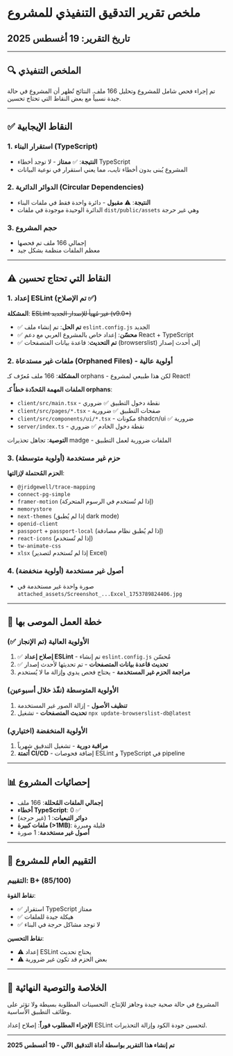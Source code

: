 # ملخص تقرير التدقيق التنفيذي للمشروع
## تاريخ التقرير: 19 أغسطس 2025

---

## 🔍 الملخص التنفيذي

تم إجراء فحص شامل للمشروع وتحليل 166 ملف. النتائج تُظهر أن المشروع في حالة جيدة نسبياً مع بعض النقاط التي تحتاج تحسين.

---

## ✅ النقاط الإيجابية

### 1. استقرار البناء (TypeScript)
- **النتيجة**: ✅ **ممتاز** - لا توجد أخطاء TypeScript
- المشروع يُبنى بدون أخطاء تايب، مما يعني استقرار في نوعية البيانات

### 2. الدوائر الدائرية (Circular Dependencies)
- **النتيجة**: ⚠️ **مقبول** - دائرة واحدة فقط في ملفات البناء
- الدائرة الوحيدة موجودة في ملفات `dist/public/assets` وهي غير حرجة

### 3. حجم المشروع
- إجمالي 166 ملف تم فحصها
- معظم الملفات منظمة بشكل جيد

---

## ⚠️ النقاط التي تحتاج تحسين

### 1. إعداد ESLint (تم الإصلاح ✅)
**المشكلة**: ~~ESLint غير مُهيأ للإصدار الجديد (v9.0+)~~
- ✅ **تم الحل**: تم إنشاء ملف `eslint.config.js` الجديد
- ✅ **محسّن**: إعداد خاص بالمشروع العربي مع دعم React + TypeScript
- ✅ **تم التحديث**: قاعدة بيانات المتصفحات (browserslist) إلى أحدث إصدار

### 2. ملفات غير مستدعاة (Orphaned Files) - أولوية عالية
**المشكلة**: 166 ملف مُعرّف كـ orphans - لكن هذا طبيعي لمشروع React!

**الملفات المهمة المُحدّدة خطأً كـ orphans**:
- `client/src/main.tsx` - نقطة دخول التطبيق ✅ ضروري
- `client/src/pages/*.tsx` - صفحات التطبيق ✅ ضرورية
- `client/src/components/ui/*.tsx` - مكونات shadcn/ui ✅ ضرورية
- `server/index.ts` - نقطة دخول الخادم ✅ ضروري

**التوصية**: تجاهل تحذيرات madge - الملفات ضرورية لعمل التطبيق

### 3. حزم غير مستخدمة (أولوية متوسطة)
**الحزم المُحتملة لإزالتها**:
- `@jridgewell/trace-mapping`
- `connect-pg-simple` 
- `framer-motion` (إذا لم تُستخدم في الرسوم المتحركة)
- `memorystore`
- `next-themes` (إذا لم يُطبق dark mode)
- `openid-client`
- `passport` + `passport-local` (إذا لم يُطبق نظام مصادقة)
- `react-icons` (إذا لم تُستخدم)
- `tw-animate-css`
- `xlsx` (إذا لم تُستخدم لتصدير Excel)

### 4. أصول غير مستخدمة (أولوية منخفضة)
- صورة واحدة غير مستخدمة في `attached_assets/Screenshot_...Excel_1753789824406.jpg`

---

## 🚀 خطة العمل الموصى بها

### الأولوية العالية (تم الإنجاز ✅)
1. ✅ **إصلاح إعداد ESLint** - تم إنشاء `eslint.config.js` مُحسّن
2. ✅ **تحديث قاعدة بيانات المتصفحات** - تم تحديثها لأحدث إصدار
3. **مراجعة الحزم غير المستخدمة** - يحتاج فحص يدوي وإزالة ما لا يُستخدم

### الأولوية المتوسطة (نفّذ خلال أسبوعين)
1. **تنظيف الأصول** - إزالة الصور غير المستخدمة
2. **تحديث المتصفحات** - تشغيل `npx update-browserslist-db@latest`

### الأولوية المنخفضة (اختياري)
1. **مراقبة دورية** - تشغيل التدقيق شهرياً
2. **أتمتة CI/CD** - إضافة فحوصات ESLint و TypeScript في pipeline

---

## 📊 إحصائيات المشروع

- **إجمالي الملفات المُحللة**: 166 ملف
- **أخطاء TypeScript**: 0 ✅
- **دوائر التبعيات**: 1 (غير حرجة)
- **ملفات كبيرة (>1MB)**: قليلة ومبررة
- **أصول غير مستخدمة**: 1 صورة

---

## 🎯 التقييم العام للمشروع

### التقييم: **B+ (85/100)**

**نقاط القوة**:
- ✅ استقرار TypeScript ممتاز
- ✅ هيكلة جيدة للملفات
- ✅ لا توجد مشاكل حرجة في البناء

**نقاط التحسين**:
- ⚠️ إعداد ESLint يحتاج تحديث
- ⚠️ بعض الحزم قد تكون غير ضرورية

---

## 📝 الخلاصة والتوصية النهائية

المشروع في حالة صحية جيدة وجاهز للإنتاج. التحسينات المطلوبة بسيطة ولا تؤثر على وظائف التطبيق الأساسية. 

**الإجراء المطلوب فوراً**: إصلاح إعداد ESLint لتحسين جودة الكود وإزالة التحذيرات.

---

**تم إنشاء هذا التقرير بواسطة أداة التدقيق الآلي - 19 أغسطس 2025**
